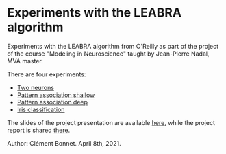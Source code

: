 # Experiments with the LEABRA algorithm

Experiments with the LEABRA algorithm from O'Reilly as part of the project of the course "Modeling in Neuroscience" taught by Jean-Pierre Nadal, MVA master.

There are four experiments:
- [Two neurons](two_neurons.ipynb)
- [Pattern association shallow](pattern_association.ipynb)
- [Pattern association deep](error_driven_hidden.ipynb)
- [Iris classification](iris_dataset.ipynb)

The slides of the project presentation are available [here](presentation_slides.pdf), while the project report is shared [there](project_report.pdf).

Author: Clément Bonnet.
April 8th, 2021.
